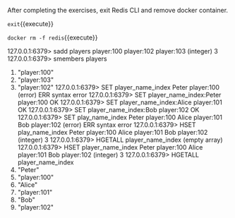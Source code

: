 After completing the exercises, exit Redis CLI and remove docker container.

`exit`{{execute}}

`docker rm -f redis`{{execute}}



127.0.0.1:6379> sadd players player:100 player:102 player:103
(integer) 3
127.0.0.1:6379> smembers players
1) "player:100"
2) "player:103"
3) "player:102"
127.0.0.1:6379> SET player_name_index Peter player:100
(error) ERR syntax error
127.0.0.1:6379> SET player_name_index:Peter player:100
OK
127.0.0.1:6379> SET player_name_index:Alice player:101
OK
127.0.0.1:6379> SET player_name_index:Bob player:102
OK
127.0.0.1:6379> SET play_name_index Peter player:100 Alice player:101 Bob player:102
(error) ERR syntax error
127.0.0.1:6379> HSET play_name_index Peter player:100 Alice player:101 Bob player:102
(integer) 3
127.0.0.1:6379> HGETALL player_name_index
(empty array)
127.0.0.1:6379> HSET player_name_index Peter player:100 Alice player:101 Bob player:102
(integer) 3
127.0.0.1:6379> HGETALL player_name_index
1) "Peter"
2) "player:100"
3) "Alice"
4) "player:101"
5) "Bob"
6) "player:102"
